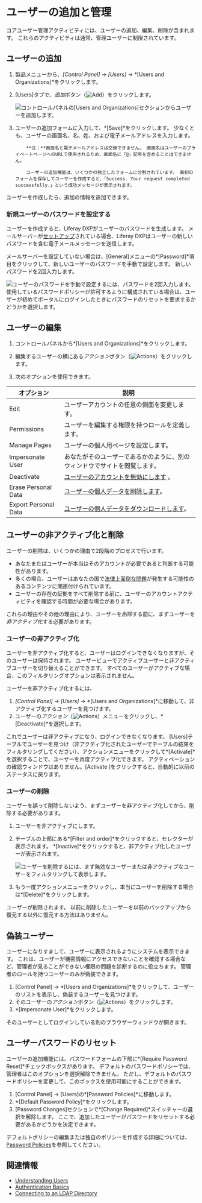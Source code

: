 # ユーザーの追加と管理

コアユーザー管理アクティビティには、ユーザーの追加、編集、削除が含まれます。 これらのアクティビティは通常、管理ユーザーに制限されています。

## ユーザーの追加

1.  製品メニューから、*[Control Panel]* → *[Users]* → *[Users and Organizations]*をクリックします。

2.  [Users]タブで、*追加*ボタン（![Add](../../images/icon-add.png)）をクリックします。

    ![コントロールパネルの[Users and Organizations]セクションからユーザーを追加します。](./adding-and-managing-users/images/01.png)

3.  ユーザーの追加フォームに入力して、*[Save]*をクリックします。 少なくとも、ユーザーの画面名、名、姓、および電子メールアドレスを入力します。

    ``` note::
        **注：**画面名と電子メールアドレスは交換できません。 画面名はユーザーのプライベートページへのURLで使用されるため、画面名に「@」記号を含めることはできません。

        ユーザーの追加機能は、いくつかの独立したフォームに分割されています。 最初のフォームを保存してユーザーを作成すると、「Success. Your request completed successfully.」という成功メッセージが表示されます。
    ```

ユーザーを作成したら、追加の情報を追加できます。

### 新規ユーザーのパスワードを設定する

ユーザーを作成すると、Liferay DXPがユーザーのパスワードを生成します。 メールサーバーが[セットアップ](../../installation-and-upgrades/setting-up-liferay-dxp/connecting-to-a-mail-server.md)されている場合、Liferay DXPはユーザーの新しいパスワードを含む電子メールメッセージを送信します。

メールサーバーを設定していない場合は、[General]メニューの*[Password]*項目をクリックして、新しいユーザーのパスワードを手動で設定します。 新しいパスワードを2回入力します。

![ユーザーのパスワードを手動で設定するには、パスワードを2回入力します。 使用しているパスワードポリシーが許可するように構成されている場合は、ユーザーが初めてポータルにログインしたときにパスワードのリセットを要求するかどうかを選択します。](./adding-and-managing-users/images/03.png)

## ユーザーの編集

1.  コントロールパネルから*[Users and Organizations]*をクリックします。

2.  編集するユーザーの横にある*アクション*ボタン（![Actions](../../images/icon-actions.png)）をクリックします。

3.  次のオプションを使用できます。

| オプション                | 説明                                                                                              |
| -------------------- | ----------------------------------------------------------------------------------------------- |
| Edit                 | ユーザーアカウントの任意の側面を変更します。                                                                          |
| Permissions          | ユーザーを編集する権限を持つロールを定義します。                                                                        |
| Manage Pages         | ユーザーの個人用ページを設定します。                                                                              |
| Impersonate User     | あなたがそのユーザーであるかのように、別のウィンドウでサイトを閲覧します。                                                           |
| Deactivate           | [ユーザーのアカウントを無効にします](#deactivating-users) 。                                                      |
| Erase Personal Data  | [ユーザーの個人データを削除します](./managing-user-data-gdpr-compliance/introduction-to-managing-user-data.md)。 |
| Export Personal Data | [ユーザーの個人データをダウンロードします](./managing-user-data-gdpr-compliance/exporting-user-data.md)。            |

## ユーザーの非アクティブ化と削除

ユーザーの削除は、いくつかの理由で2段階のプロセスで行います。

  - あなたまたはユーザーが本当はそのアカウントが必要であると判断する可能性があります。
  - 多くの場合、ユーザーはあなたの国で[法律上面倒な問題](./managing-user-data-gdpr-compliance/introduction-to-managing-user-data.md)が発生する可能性のあるコンテンツに関連付けられています。
  - ユーザーの存在の証拠をすべて削除する前に、ユーザーのアカウントアクティビティを確認する時間が必要な場合があります。

これらの理由やその他の理由により、ユーザーを*削除*する前に、まずユーザーを*非アクティブ化*する必要があります。

### ユーザーの非アクティブ化

ユーザーを非アクティブ化すると、ユーザーはログインできなくなりますが、そのユーザーは保持されます。 ユーザービューでアクティブユーザーと非アクティブユーザーを切り替えることができます。 すべてのユーザーがアクティブな場合、このフィルタリングオプションは表示されません。

ユーザーを非アクティブ化するには、

1.  *[Control Panel]* → *[Users]* → *[Users and Organizations]*に移動して、非アクティブ化するユーザーを見つけます。
2.  ユーザーの*アクション*（![Actions](../../images/icon-actions.png)）メニューをクリックし、*[Deactivate]*を選択します。

これでユーザーは非アクティブになり、ログインできなくなります。 [Users]テーブルでユーザーを見つけ（非アクティブ化されたユーザーでテーブルの結果をフィルタリングしてください）、アクションメニューをクリックして*[Activate]*を選択することで、ユーザーを再度アクティブ化できます。 アクティベーションの確認ウィンドウはありません。[Activate ]をクリックすると、自動的に以前のステータスに戻ります。

### ユーザーの削除

ユーザーを誤って削除しないよう、まずユーザーを非アクティブ化してから、削除する必要があります。

1.  ユーザーを非アクティブにします。

2.  テーブルの上部にある*[Filter and order]*をクリックすると、セレクターが表示されます。 *[Inactive]*をクリックすると、非アクティブ化したユーザーが表示されます。

    ![ユーザーを削除するには、まず無効なユーザーまたは非アクティブなユーザーをフィルタリングして表示します。](./adding-and-managing-users/images/05.png)

3.  もう一度アクションメニューをクリックし、本当にユーザーを削除する場合は*[Delete]*をクリックします。

ユーザーが削除されます。 以前に削除したユーザーを以前のバックアップから復元する以外に復元する方法はありません。

## 偽装ユーザー

ユーザーになりすまして、ユーザーに表示されるようにシステムを表示できます。 これは、ユーザーが機密情報にアクセスできないことを確認する場合など、管理者が見ることができない権限の問題を診断するのに役立ちます。 管理者のロールを持つユーザーのみが偽装できます。

1.  [Control Panel] → *[Users and Organizations]*をクリックして、ユーザーのリストを表示し、偽装するユーザーを見つけます。
2.  そのユーザーの*アクション*ボタン（![Actions](../../images/icon-actions.png)）をクリックします。
3.  *[Impersonate User]*をクリックします。

そのユーザーとしてログインしている別のブラウザーウィンドウが開きます。

## ユーザーパスワードのリセット

ユーザーの追加機能には、パスワードフォームの下部に*[Require Password Reset]*チェックボックスがあります。 デフォルトのパスワードポリシーでは、管理者はこのオプションを選択解除できません。 ただし、デフォルトのパスワードポリシーを変更して、このボックスを使用可能にすることができます。

1.  [Control Panel] → [Users]の*[Password Policies]*に移動します。
2.  *[Default Password Policy]*をクリックします。
3.  [Password Changes]セクションで*[Change Required]*スイッチャーの選択を解除します。 ここで、追加したユーザーがパスワードをリセットする必要があるかどうかを決定できます。

デフォルトポリシーの編集または独自のポリシーを作成する詳細については、[Password Policies](../devops/README.md)を参照してください。

## 関連情報

  - [Understanding Users](./understanding-users.md)
  - [Authentication Basics](../../installation-and-upgrades/securing-liferay/authentication-basics.md)
  - [Connecting to an LDAP Directory](../devops/connecting-to-a-user-directory/connecting-to-an-ldap-directory.md)
